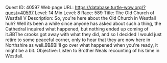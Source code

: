 Quest ID: 40597
Web page URL: https://database.turtle-wow.org/?quest=40597
Level: 14
Min Level: 8
Race: 589
Title: The Old Church of Westfall V
Description: So, you're here about the Old Church in Westfall huh? Well its been a while since anyone has asked about such a thing, the Cathedral inquired what happened, but nothing ended up coming of it.$B$BThe crooks got away with what they did, and so I decided I would just retire to some peaceful corner, only to hear that they are now here in Northshire as well.$B$B<Brother Neals lets out a soft sigh.>$B$BI'll go over what happened when you're ready, it might be a bit.
Objective: Listen to Brother Neals recounting of his time in Westfall.
